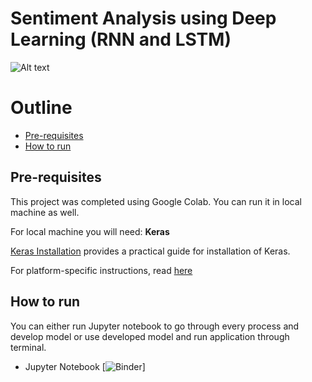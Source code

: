 # Sentiment Analysis using Deep Learning (RNN and LSTM)

![Alt text](https://hackernoon.com/drafts/523x232ih.png)

# Outline
* [Pre-requisites](#pre-requisites)
* [How to run](#how-to-run)



## Pre-requisites
This project was completed using Google Colab. You can run it in local machine as well. 

For local machine you will need:
**Keras**

[Keras Installation](https://keras.io/#installation) provides a practical guide for installation of Keras.

For platform-specific instructions, read [here](https://keras.io/)



## How to run
You can either run Jupyter notebook to go through every process and develop model or use developed model and run application through terminal.

* Jupyter Notebook [![Binder](https://mybinder.org/badge_logo.svg)]


